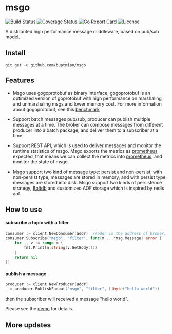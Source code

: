 # msgo

[![Build Status](https://travis-ci.org/buptmiao/msgo.svg?branch=master)](https://travis-ci.org/buptmiao/msgo)
[![Coverage Status](https://coveralls.io/repos/github/buptmiao/msgo/badge.svg?branch=master)](https://coveralls.io/github/buptmiao/msgo?branch=master)
[![Go Report Card](https://goreportcard.com/badge/github.com/buptmiao/msgo)](https://goreportcard.com/report/github.com/buptmiao/msgo)
![License](https://img.shields.io/dub/l/vibe-d.svg)


A distributed high performance message middleware, based on pub/sub model.

## Install
```
git get -u github.com/buptmiao/msgo
```
## Features

*	Msgo uses gogoprotobuf as binary interface, gogoprotobuf is an optimized version of goprotobuf with high performance on marshaling and unmarshaling msgs and lower memory cost. For more information about gogoprotobuf, see this [benchmark](https://github.com/alecthomas/go_serialization_benchmarks) 

*   Support batch messages pub/sub, producer can publish multiple messages at a time. The broker can compose messages from different producer into a batch package, and deliver them to a subscriber at a time.

*   Support REST API, which is used to deliver messages and monitor the runtime statistics of msgo. Msgo exports the metrics as [prometheus](https://prometheus.io/) expected, that means we can collect the metrics into [prometheus](https://prometheus.io/), and monitor the state of msgo.

*   Msgo support two kind of message type: persist and non-persist, with non-persist type, messages are stored in memory, and with persist type, messages are stored into disk. Msgo support two kinds of persistence strategy, [Boltdb](https://github.com/boltdb/bolt) and customized AOF storage which is inspired by redis aof.
 
## How to use

#### subscribe a topic with a filter
```go
consumer := client.NewConsumer(addr)  //addr is the address of broker, eg: localhost:13001
consumer.Subscribe("msgo", "filter", func(m ...*msg.Message) error {
    for _, v := range m {
        fmt.Println(string(v.GetBody()))
    }
    return nil
})
```

#### publish a message

```go
producer := client.NewProducer(addr)
_ = producer.PublishFanout("msgo", "filter", []byte("hello world"))

```

then the subscriber will received a message "hello world".


Please see the [demo](https://github.com/buptmiao/msgo/tree/master/examples/demo) for details.


## More updates